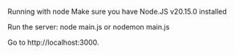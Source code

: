 Running with node Make sure you have Node.JS v20.15.0 installed

Run the server: node main.js or nodemon main.js

Go to http://localhost:3000.
